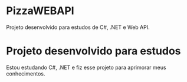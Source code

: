 ﻿# PizzaWEBAPI

Projeto desenvolvido para estudos de C#, .NET e Web API.

# Projeto desenvolvido para estudos
Estou estudando C#, .NET e fiz esse projeto para aprimorar meus conhecimentos.
